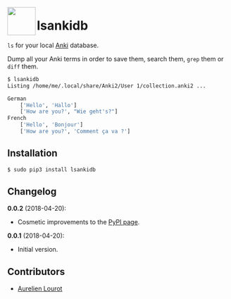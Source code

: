 [<img src="https://rawgit.com/AurelienLourot/lsankidb/master/thirdparty/logo.png" align="left" width="64" height="64">](https://github.com/AurelienLourot/lsankidb)

# lsankidb

`ls` for your local [Anki](https://apps.ankiweb.net/) database.

Dump all your Anki terms in order to save them, search them, `grep` them or `diff` them.

```bash
$ lsankidb
Listing /home/me/.local/share/Anki2/User 1/collection.anki2 ...

German
    ['Hello', 'Hallo']
    ['How are you?', "Wie geht's?"]
French
    ['Hello', 'Bonjour']
    ['How are you?', 'Comment ça va ?']
```

## Installation

```bash
$ sudo pip3 install lsankidb
```

## Changelog

**0.0.2** (2018-04-20):
  * Cosmetic improvements to the [PyPI page](https://pypi.org/pypi/lsankidb/).

**0.0.1** (2018-04-20):
  * Initial version.

## Contributors

* [Aurelien Lourot](http://github.com/AurelienLourot/)
